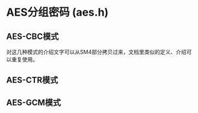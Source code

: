 # AES分组密码 (aes.h)

## AES-CBC模式

对这几种模式的介绍文字可以从SM4部分拷贝过来，文档里类似的定义、介绍可以重复使用。

## AES-CTR模式

## AES-GCM模式